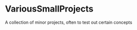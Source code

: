 VariousSmallProjects
====================

A collection of minor projects, often to test out certain concepts
